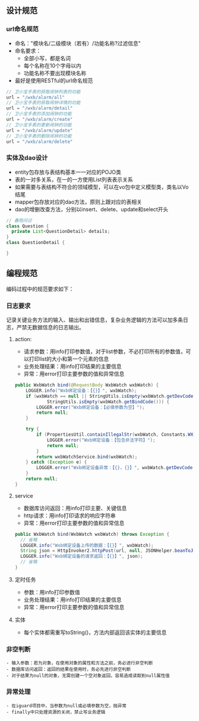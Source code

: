 ## 设计规范
### url命名规范

- 命名："模块名/二级模块（若有）/功能名称?过滤信息"
- 命名要求：
    - 全部小写，都是名词
    - 每个名称在10个字母以内
    - 功能名称不要出现模块名称
- 最好是使用RESTful的url命名规范

```java
// 卫小宝手表的获取闹钟列表的功能
url = "/wxb/alarm/all"
// 卫小宝手表的获取闹钟详情的功能
url = "/wxb/alarm/detail"
// 卫小宝手表的添加闹钟的功能
url = "/wxb/alarm/create"
// 卫小宝手表的更新闹钟的功能
url = "/wxb/alarm/update"
// 卫小宝手表的删除闹钟的功能
url = "/wxb/alarm/delete"
```

### 实体及dao设计

- entity包存放与表结构基本一一对应的POJO类
- 表的一对多关系，在一的一方使用List列表表示关系
- 如果需要与表结构不符合的领域模型，可以在vo包中定义模型类，类名以Vo结尾
- mapper包存放对应的dao方法，原则上跟对应的表相关
- dao的增删改查方法，分别以insert、delete、update和select开头

```java
// 春雨问诊
class Question {
  private List<QuestionDetail> details;
}
class QuestionDetail {

}
```

## 编程规范

编码过程中的规范要求如下：

### 日志要求  
记录关键业务方法的输入、输出和出错信息，复杂业务逻辑的方法可以加多条日志，严禁无数据信息的日志输出。

1. action:

    - 请求参数：用info打印参数值，对于list参数，不必打印所有的参数值，可以打印list的大小和第一个元素的信息
    - 业务处理结果：用info打印结果的主要信息
    - 异常：用error打印主要参数的值和异常信息

    ```java
    public WxbWatch bind(@RequestBody WxbWatch wxbWatch) {
        LOGGER.info("Wxb绑定设备：【{}】", wxbWatch);
        if (wxbWatch == null || StringUtils.isEmpty(wxbWatch.getDevCode()) ||
                StringUtils.isEmpty(wxbWatch.getBindCode())) {
            LOGGER.error("Wxb绑定设备：【必填参数为空】");
            return null;
        }

        try {
            if (PropertiesUtil.containIllegalStr(wxbWatch, Constants.WXB_ILLEGAL_STR)) {
                LOGGER.error("Wxb绑定设备：【包含非法字符】");
                return null;
            }
            return wxbWatchService.bind(wxbWatch);
        } catch (Exception e) {
            LOGGER.error("Wxb绑定设备异常：【{}，{}】", wxbWatch.getDevCode(), e.getMessage());
        }
        return null;
    }
    ```

2. service

    - 数据库访问返回：用info打印主要、关键信息
    - http请求：用info打印请求的响应字符串
    - 异常：用error打印主要参数的值和异常信息

    ```java
    public WxbWatch bind(WxbWatch wxbWatch) throws Exception {
      // 省略
      LOGGER.info("Wxb绑定设备上传的数据：【{}】", wxbWatch);
      String json = HttpInvoker2.httpPost(url, null, JSONHelper.beanToJson(wxbWatch));
      LOGGER.info("Wxb绑定设备的请求返回：【{}】", json);
      // 省略
    }
    ```

3. 定时任务

    - 参数：用info打印参数值
    - 业务处理结果：用info打印结果的主要信息
    - 异常：用error打印主要参数的值和异常信息

4. 实体

    - 每个实体都需重写toString()，方法内部返回该实体的主要信息

### 非空判断  

    - 输入参数：若为对象，在使用对象的属性和方法之前，务必进行非空判断
    - 数据库访问返回：返回的结果在使用时，务必先进行非空判断
    - 对于结果为null的对象，无需创建一个空对象返回，容易造成读取到null属性值

### 异常处理  

    - 在iguard项目中，当参数为null或必填参数为空，抛异常
    - finally中只处理资源的关闭，禁止写业务逻辑
